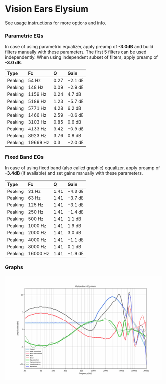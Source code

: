# Vision Ears Elysium
See [usage instructions](https://github.com/jaakkopasanen/AutoEq#usage) for more options and info.

### Parametric EQs
In case of using parametric equalizer, apply preamp of **-3.0dB** and build filters manually
with these parameters. The first 5 filters can be used independently.
When using independent subset of filters, apply preamp of **-3.0 dB**.

| Type    | Fc       |    Q | Gain    |
|:--------|:---------|:-----|:--------|
| Peaking | 54 Hz    | 0.27 | -2.1 dB |
| Peaking | 148 Hz   | 0.09 | -2.9 dB |
| Peaking | 1159 Hz  | 0.24 | 4.7 dB  |
| Peaking | 5189 Hz  | 1.23 | -5.7 dB |
| Peaking | 5771 Hz  | 4.28 | 6.2 dB  |
| Peaking | 1466 Hz  | 2.59 | -0.6 dB |
| Peaking | 3103 Hz  | 0.85 | 0.6 dB  |
| Peaking | 4133 Hz  | 3.42 | -0.9 dB |
| Peaking | 8923 Hz  | 3.76 | 0.8 dB  |
| Peaking | 19669 Hz | 0.3  | -2.0 dB |

### Fixed Band EQs
In case of using fixed band (also called graphic) equalizer, apply preamp of **-3.4dB**
(if available) and set gains manually with these parameters.

| Type    | Fc       |    Q | Gain    |
|:--------|:---------|:-----|:--------|
| Peaking | 31 Hz    | 1.41 | -4.3 dB |
| Peaking | 63 Hz    | 1.41 | -3.7 dB |
| Peaking | 125 Hz   | 1.41 | -3.1 dB |
| Peaking | 250 Hz   | 1.41 | -1.4 dB |
| Peaking | 500 Hz   | 1.41 | 1.1 dB  |
| Peaking | 1000 Hz  | 1.41 | 1.9 dB  |
| Peaking | 2000 Hz  | 1.41 | 3.0 dB  |
| Peaking | 4000 Hz  | 1.41 | -1.1 dB |
| Peaking | 8000 Hz  | 1.41 | 0.1 dB  |
| Peaking | 16000 Hz | 1.41 | -1.9 dB |

### Graphs
![](./Vision%20Ears%20Elysium.png)
